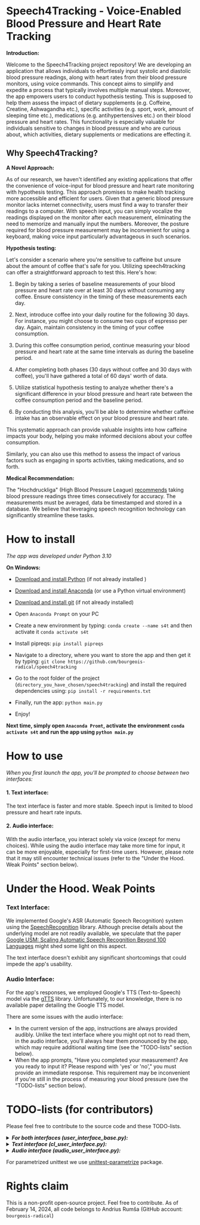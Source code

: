 # Speech4Tracking - Voice-Enabled Blood Pressure and Heart Rate Tracking

**Introduction:**

Welcome to the Speech4Tracking project repository! We are developing an application that allows 
individuals to effortlessly input systolic and diastolic blood pressure readings, 
along with heart rates from their blood pressure monitors, using voice commands. This concept aims to simplify 
and expedite a process that typically involves multiple manual steps. Moreover, the app empowers 
users to conduct hypothesis testing. This is supposed to help them assess the impact of dietary supplements 
(e.g. Coffeine, Creatine, Ashwagandha etc.), specific activities (e.g. sport, work, amount of sleeping time etc.), 
medications (e.g. antihypertensives etc.) on their blood pressure and heart rates.
This functionality is especially valuable for individuals sensitive to changes in blood pressure and who are curious about,
which activities, dietary supplements or medications are effecting it. 

## Why Speech4Tracking?

**A Novel Approach:**

As of our research, we haven't identified any existing applications that offer the convenience of voice-input for 
blood pressure and heart rate monitoring with hypothesis testing. This approach promises to make health tracking more accessible 
and efficient for users. Given that a generic blood pressure monitor lacks internet connectivity, users must 
find a way to transfer their readings to a computer. With speech input, you can simply 
vocalize the readings displayed on the monitor after each measurement, eliminating the 
need to memorize and manually input the numbers. Moreover, the posture required for 
blood pressure measurement may be inconvenient for using a keyboard, making voice 
input particularly advantageous in such scenarios.

**Hypothesis testing:**

Let's consider a scenario where you're sensitive to caffeine but unsure about the amount of coffee that's safe for you. Utilizing speech4tracking can offer a straightforward approach to test this. Here's how:

1. Begin by taking a series of baseline measurements of your blood pressure and heart rate over at least 30 days without consuming any coffee. Ensure consistency in the timing of these measurements each day.


2. Next, introduce coffee into your daily routine for the following 30 days. For instance, you might choose to consume two cups of espresso per day. Again, maintain consistency in the timing of your coffee consumption.


3. During this coffee consumption period, continue measuring your blood pressure and heart rate at the same time intervals as during the baseline period.


4. After completing both phases (30 days without coffee and 30 days with coffee), you'll have gathered a total of 60 days' worth of data.


5. Utilize statistical hypothesis testing to analyze whether there's a significant difference in your blood pressure and heart rate between the coffee consumption period and the baseline period.


6. By conducting this analysis, you'll be able to determine whether caffeine intake has an observable effect on your blood pressure and heart rate.

This systematic approach can provide valuable insights into how caffeine impacts your body, helping you make informed decisions about your coffee consumption.


Similarly, you can also use this method to assess the impact of various factors such as engaging in sports activities, taking medications, and so forth.

**Medical Recommendation:**

The "Hochdruckliga" (High Blood Pressure League) [recommends](https://www.hochdruckliga.de/fileadmin/downloads/presse/pressemeldungen/2019/WHT_Hintergrund_Blutdruckmessen_in_5_Schritten.pdf) 
taking blood pressure readings three times consecutively 
for accuracy. The measurements must be averaged, data be timestamped and stored 
in a database. We believe that leveraging speech recognition technology can significantly streamline these tasks. 

# How to install

_The app was developed under Python 3.10_

**On Windows:**

- [Download and install Python](https://www.python.org/downloads/release/python-31011/) (if not already installed )


- [Download and install Anaconda](https://www.anaconda.com/download) (or use a Python virtual environment)


- [Download and install git](https://git-scm.com/downloads) (if not already installed)


- Open `Anaconda Prompt` on your PC


- Create a new environment by typing: `conda create --name s4t` and then activate it `conda activate s4t`


- Install pipreqs: `pip install pipreqs`


- Navigate to a directory, where you want to store the app and then get it by typing: `git clone https://github.com/bourgeois-radical/speech4tracking`


- Go to the root folder of the project (`directory_you_have_chosen/speech4tracking`) and install the required dependencies using: `pip install -r requirements.txt`


- Finally, run the app: `python main.py`


- Enjoy!


**Next time, simply open `Anaconda Promt`, activate the environment `conda activate s4t` and run the app using `python main.py`**


# How to use
_When you first launch the app, you'll be prompted to choose between two interfaces:_

#### 1. Text interface:

The text interface is faster and more stable. Speech input is limited to blood pressure and heart rate inputs.

#### 2. Audio interface:

With the audio interface, you interact solely via voice (except for menu choices). 
While using the audio interface may take more time for input, it can be more enjoyable, 
especially for first-time users. However, please note that it may still encounter technical issues 
(refer to the "Under the Hood. Weak Points" section below).

# Under the Hood. Weak Points

### Text Interface:

We implemented Google's ASR (Automatic Speech Recognition) system using the 
[SpeechRecognition](https://pypi.org/project/SpeechRecognition/) library. 
Although precise details about the underlying model are not readily available, 
we speculate that the paper 
[Google USM: Scaling Automatic Speech Recognition Beyond 100 Languages](https://arxiv.org/abs/2303.01037) 
might shed some light on this aspect.

The text interface doesn't exhibit any significant shortcomings that could impede the app's usability.

### Audio Interface:

For the app's responses, we employed Google's TTS (Text-to-Speech) model via the 
[gTTS](https://pypi.org/project/gTTS/) library. 
Unfortunately, to our knowledge, there is no available paper detailing the Google TTS model.

There are some issues with the audio interface:

- In the current version of the app, instructions are always provided audibly. 
Unlike the text interface where you might opt not to read them, in the audio interface,
you'll always hear them pronounced by the app, which may require additional waiting time (see the "TODO-lists" section below).
- When the app prompts, "Have you completed your measurement? 
Are you ready to input it? Please respond with 'yes' or 'no'," 
you must provide an immediate response. This requirement may be inconvenient 
if you're still in the process of measuring your blood pressure 
(see the "TODO-lists" section below).

# TODO-lists (for contributors)

Please feel free to contribute to the source code and these TODO-lists.

<details>
  <summary><b><i>For both interfaces (user_interface_base.py):</i></b></summary>
<ul>
  <li>Implement the second menu choice: adding measurements via keyboard</li>
  <li>Implement the third menu choice: adding measurements via .wav files</li>
  <li>Implement the fourth menu choice: print n last records filtered by date or effect (activity, substance etc.)</li>
  <li>Caution of too low or too high pressure/heart rates immediately upon average rates</li>
</ul>
</details>


<details>
  <summary><b><i>Text interface (cl_user_interface.py):</i></b></summary>
<ul>
    <li>Implement a stable method for hypothesis testing (for each feature: systolic, diastolic, heart rates)</li>
    <li>Add a time frame / accepted time gap for hypothesis testing: if a user takes 'pure' measurements daily at 10 a.m.,
then they should be allowed to take affected measurements within a reasonable time frame (e.g., from 9 to 11 a.m.). If this condition is not satisfied, the app should warn that the t-test results may become untrustworthy</li>
    <li>Allow the user to specify data stamps manually</li>
    <li>Support audio input in other languages (German, Russian, Japanese etc.)</li>
    <li>Add more patterns for voice input (like "132 over 77" etc.)</li>
    <li>Enable the user to provide their age, allowing the app to automatically adjust parameters such as F0, shimmer, and jitter for more accurate recognition, especially useful for elderly people</li>
    <li>Allow the user to provide a few supervised inputs (speech and its text target) so that the ASR model can be fine-tuned for each user (potentially achievable with Whisper)</li>
    <li>Provide a user interface with fewer instructions for users who have become accustomed to the app</li>
    <li>Implement automatic generation of reports for doctors (in PDF or another format)</li>
    <li>Introduce unit tests for each method, not only for pattern recognizers. For example, if there is no systolic, diastolic, or heart rate (a user simply didn't pronounce any of them), then `None` will be returned, and NumPy's mean cannot be calculated with `None`. This error must be fixed. More unit tests are needed!</li>
</ul>
</details>


<details>
  <summary><b><i>Audio interface (audio_user_interface.py):</i></b></summary>
<ul>
  <li>Provide an interface where app-generated utterances have fewer instructions for users who have already become accustomed to the app</li>
  <li>Modify the prompt "Have you done your measurement? Are you ready to input it? Tell me yes or no". After that, the user's response must not follow immediately (as it does now). The user may still be measuring their blood pressure. Additionally, fix any errors occurring in the case of a negative ('no') response</li>
<li>Implement menu choice via voice input</li>
  <li>Add utterances for different numbers of measurements:
    <ul>
    <li>"Have you done your first/second/third measurement?"</li>
    <li>"Here are the average rates from one/two/three measurements..."</li>
    </ul>
</li>
</ul>
</details>

For parametrized unittest we use [unittest-parametrize](https://github.com/adamchainz/unittest-parametrize) package.

# Rights claim
This is a non-profit open-source project. Feel free to contribute. As of February 14, 2024, all code belongs to
Andrius Rumša (GitHub account: `bourgeois-radical`)


